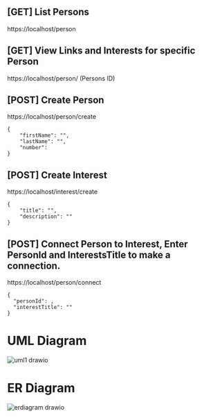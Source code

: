## [GET] List Persons
https://localhost/person

## [GET] View Links and Interests for specific Person
https://localhost/person/ (Persons ID)

## [POST] Create Person
https://localhost/person/create
```
{
	"firstName": "",
	"lastName": "",
	"number": 
}
```
## [POST] Create Interest
https://localhost/interest/create
```
{
	"title": "",
	"description": ""
}
```
## [POST] Connect Person to Interest, Enter PersonId and InterestsTitle to make a connection.
https://localhost/person/connect
```
{
  "personId": ,
  "interestTitle": ""
}
```
# UML Diagram

![uml1 drawio](https://github.com/xammax1337/MiniprojektAPI/assets/146171534/b0df70ea-e75e-40ba-b6ef-91bd2a7a9698)

# ER Diagram
![erdiagram drawio](https://github.com/xammax1337/MiniprojektAPI/assets/146171534/7fbe39bc-0181-4570-9c9a-b311112909e4)
